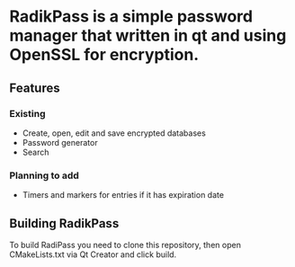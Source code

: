 # RadikPass is a simple password manager that written in qt and using OpenSSL for encryption.

## Features

### Existing
- Create, open, edit and save encrypted databases
- Password generator
- Search

### Planning to add 
- Timers and markers for entries if it has expiration date

## Building RadikPass
To build RadiPass you need to clone this repository, then open CMakeLists.txt via Qt Creator and click build.
